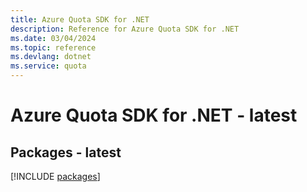 ```yaml
---
title: Azure Quota SDK for .NET
description: Reference for Azure Quota SDK for .NET
ms.date: 03/04/2024
ms.topic: reference
ms.devlang: dotnet
ms.service: quota
---
```

# Azure Quota SDK for .NET - latest
## Packages - latest
[!INCLUDE [packages](quota-index.md)]
